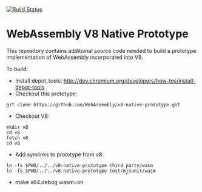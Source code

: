 [![Build Status](https://travis-ci.org/WebAssembly/v8-native-prototype.svg?branch=master)](https://travis-ci.org/WebAssembly/v8-native-prototype)

# WebAssembly V8 Native Prototype

This repository contains additional source code needed to build a prototype
implementation of WebAssembly incorporated into V8.

To build:

* Install depot_tools:
  http://dev.chromium.org/developers/how-tos/install-depot-tools
* Checkout this prototype:
```
git clone https://github.com/WebAssembly/v8-native-prototype.git
```
* Checkout V8:
```
mkdir v8
cd v8
fetch v8
cd v8
```
* Add symlinks to prototype from v8:
```
ln -fs $PWD/../../v8-native-prototype third_party/wasm
ln -fs $PWD/../../v8-native-prototype test/mjsunit/wasm
```
* make x64.debug wasm=on
